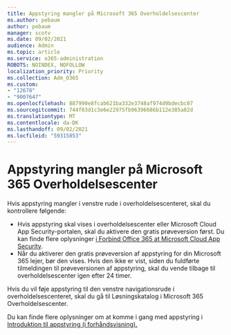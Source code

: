 ```yaml
---
title: Appstyring mangler på Microsoft 365 Overholdelsescenter
ms.author: pebaum
author: pebaum
manager: scotv
ms.date: 09/02/2021
audience: Admin
ms.topic: article
ms.service: o365-administration
ROBOTS: NOINDEX, NOFOLLOW
localization_priority: Priority
ms.collection: Adm_O365
ms.custom:
- "12678"
- "9007647"
ms.openlocfilehash: 887990e8fcab621ba332e3748af974d9bdecbc07
ms.sourcegitcommit: 744f03d1c3e6e22975fb96396686b112e385a82d
ms.translationtype: MT
ms.contentlocale: da-DK
ms.lasthandoff: 09/02/2021
ms.locfileid: "59315853"
---
```

# <a name="app-governance-missing-from-microsoft-365-compliance-center"></a>Appstyring mangler på Microsoft 365 Overholdelsescenter

Hvis appstyring mangler i venstre rude i overholdelsescenteret, skal du kontrollere følgende:

- Hvis appstyring skal vises i overholdelsescenter eller Microsoft Cloud App Security-portalen, skal du aktivere den gratis prøveversion først. Du kan finde flere oplysninger [i Forbind Office 365 at Microsoft Cloud App Security](https://docs.microsoft.com/cloud-app-security/connect-office-365-to-microsoft-cloud-app-security).
- Når du aktiverer den gratis prøveversion af appstyring for din Microsoft 365 lejer, bør den vises. Hvis den ikke er vist, siden du fuldførte tilmeldingen til prøveversionen af appstyring, skal du vende tilbage til overholdelsescenter igen efter 24 timer.

Hvis du vil føje appstyring til den venstre navigationsrude i overholdelsescenteret, skal du gå til Løsningskatalog i Microsoft 365 Overholdelsescenter.

Du kan finde flere oplysninger om at komme i gang med appstyring i [Introduktion til appstyring (i forhåndsvisning).](https://docs.microsoft.com/microsoft-365/compliance/app-governance-get-started)